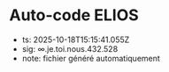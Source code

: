 # Auto-code ELIOS
- ts: 2025-10-18T15:15:41.055Z
- sig: ∞.je.toi.nous.432.528
- note: fichier généré automatiquement